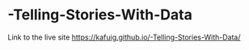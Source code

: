 # -Telling-Stories-With-Data

Link to the live site  https://kafuig.github.io/-Telling-Stories-With-Data/

